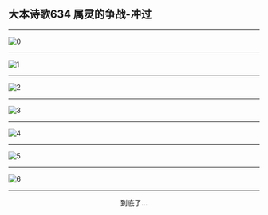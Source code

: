 
## 大本诗歌634 属灵的争战-冲过
        
<div id="aplayer0"></div>

---

<img alt="0" data-original="/data/d0634/0.png">

---

<img alt="1" data-original="/data/d0634/1.png">

---

<img alt="2" data-original="/data/d0634/2.png">

---

<img alt="3" data-original="/data/d0634/3.png">

---

<img alt="4" data-original="/data/d0634/4.png">

---

<img alt="5" data-original="/data/d0634/5.png">

---

<img alt="6" data-original="/data/d0634/6.png">

---

<p style="text-align: center">到底了...</p>

<script src="/js/dist-view.js"></script>

<script>
MAIN.id = 'd0634';
        
const ap0 = new APlayer({
    container: document.getElementById('aplayer0'),
    volume: 1,
    loop: 'none',
    preload: 'none',
    audio: [{
        name: '大本诗歌634.mp3',
        artist: '大本诗歌',
        url: 'https://res.wx.qq.com/voice/getvoice?mediaid=MzI0NTk3MDM5M18yMjQ3NDk1NTMw',
        cover: '/favicon'
    }]
});
</script>
